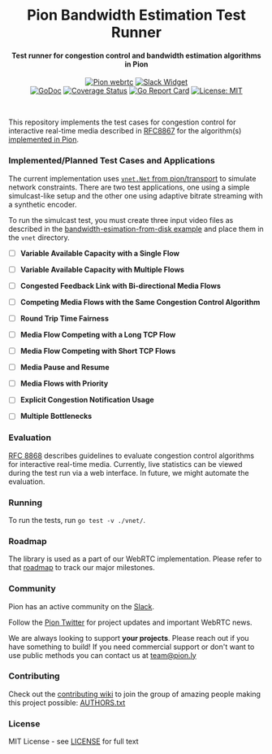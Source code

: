 <h1 align="center">
  <br>
  Pion Bandwidth Estimation Test Runner
  <br>
</h1>
<h4 align="center">Test runner for congestion control and bandwidth estimation algorithms in Pion</h4>
<p align="center">
  <a href="https://pion.ly"><img src="https://img.shields.io/badge/pion-webrtc-gray.svg?longCache=true&colorB=brightgreen" alt="Pion webrtc"></a>
  <a href="https://pion.ly/slack"><img src="https://img.shields.io/badge/join-us%20on%20slack-gray.svg?longCache=true&logo=slack&colorB=brightgreen" alt="Slack Widget"></a>
  <br>
  <a href="https://pkg.go.dev/github.com/pion/bwe-test"><img src="https://godoc.org/github.com/pion/bwe-test?status.svg" alt="GoDoc"></a>
  <a href="https://codecov.io/gh/pion/bwe-test"><img src="https://codecov.io/gh/pion/bwe-test/branch/master/graph/badge.svg" alt="Coverage Status"></a>
  <a href="https://goreportcard.com/report/github.com/pion/bwe-test"><img src="https://goreportcard.com/badge/github.com/pion/bwe-test" alt="Go Report Card"></a>
  <a href="LICENSE"><img src="https://img.shields.io/badge/License-MIT-yellow.svg" alt="License: MIT"></a>
</p>
<br>

This repository implements the test cases for congestion control for interactive
real-time media described in [RFC8867](https://www.rfc-editor.org/rfc/rfc8867.html) for the algorithm(s)
[implemented in Pion](https://github.com/pion/interceptor).

### Implemented/Planned Test Cases and Applications
The current implementation uses [`vnet.Net` from
pion/transport](https://github.com/pion/transport) to simulate network
constraints. There are two test applications, one using a simple simulcast-like
setup and the other one using adaptive bitrate streaming with a synthetic
encoder.

To run the simulcast test, you must create three input video files as described
in the [bandwidth-esimation-from-disk
example](https://github.com/pion/webrtc/tree/master/examples/bandwidth-estimation-from-disk)
and place them in the `vnet` directory.

- [ ] **Variable Available Capacity with a Single Flow**
- [ ] **Variable Available Capacity with Multiple Flows**
- [ ] **Congested Feedback Link with Bi-directional Media Flows**
- [ ] **Competing Media Flows with the Same Congestion Control Algorithm**
- [ ] **Round Trip Time Fairness**
- [ ] **Media Flow Competing with a Long TCP Flow**
- [ ] **Media Flow Competing with Short TCP Flows**
- [ ] **Media Pause and Resume**

- [ ] **Media Flows with Priority**
- [ ] **Explicit Congestion Notification Usage**
- [ ] **Multiple Bottlenecks**

### Evaluation
[RFC 8868](https://www.rfc-editor.org/rfc/rfc8868.html) describes guidelines to
evaluate congestion control algorithms for interactive real-time media.
Currently, live statistics can be viewed during the test run via a web
interface. In future, we might automate the evaluation.

### Running
To run the tests, run `go test -v ./vnet/`.

### Roadmap
The library is used as a part of our WebRTC implementation. Please refer to that [roadmap](https://github.com/pion/webrtc/issues/9) to track our major milestones.

### Community
Pion has an active community on the [Slack](https://pion.ly/slack).

Follow the [Pion Twitter](https://twitter.com/_pion) for project updates and important WebRTC news.

We are always looking to support **your projects**. Please reach out if you have something to build!
If you need commercial support or don't want to use public methods you can contact us at [team@pion.ly](mailto:team@pion.ly)

### Contributing
Check out the [contributing wiki](https://github.com/pion/webrtc/wiki/Contributing) to join the group of amazing people making this project possible: [AUTHORS.txt](./AUTHORS.txt)

### License
MIT License - see [LICENSE](LICENSE) for full text